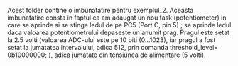 Acest folder contine o imbunatatire pentru exemplul_2. 
Aceasta imbunatatire consta in faptul ca am adaugat un nou task (potentiometer) in care se aprinde si se stinge ledul de pe PC5 (Port C, pin 5) ; se aprinde  ledul daca valoarea potentiometrului depaseste un anumit prag. Pragul este setat la 2.5 volti (valoarea ADC-ului este pe 10 biti (0...1023), iar pragul a fost setat la jumatatea intervalului, adica 512,  prin comanda threshold_level= 0b10000000; ), adica jumatate din tensiunea de alimentare (5 volti).
